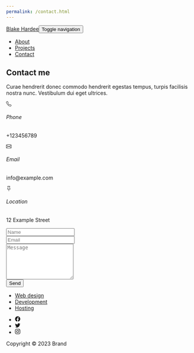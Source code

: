 ```yaml
---
permalink: /contact.html
---
```

<!DOCTYPE html>
<html lang="en">

<head>
    <meta charset="utf-8">
    <meta name="viewport" content="width=device-width, initial-scale=1.0, shrink-to-fit=no">
    <title>Portfolio</title>
    <link rel="stylesheet" href="assets/bootstrap/css/bootstrap.min.css">
    <link rel="stylesheet" href="assets/css/Features-Image-images.css">
    <link rel="stylesheet" href="assets/css/Navbar-Right-Links-Dark-icons.css">
</head>

<body>
    <nav class="navbar navbar-dark navbar-expand-md bg-dark py-3">
        <div class="container"><a class="navbar-brand d-flex align-items-center" href="About.html"><span>Blake Hardee</span></a><button data-bs-toggle="collapse" class="navbar-toggler" data-bs-target="#navcol-5"><span class="visually-hidden">Toggle navigation</span><span class="navbar-toggler-icon"></span></button>
            <div class="collapse navbar-collapse" id="navcol-5">
                <ul class="navbar-nav ms-auto">
                    <li class="nav-item"><a class="nav-link" href="About.html">About</a></li>
                    <li class="nav-item"><a class="nav-link" href="Projects.html">Projects</a></li>
                    <li class="nav-item"><a class="nav-link active" href="Contact.html">Contact</a></li>
                </ul>
            </div>
        </div>
    </nav>
    <section class="position-relative py-4 py-xl-5">
        <div class="container position-relative">
            <div class="row mb-5">
                <div class="col-md-8 col-xl-6 text-center mx-auto">
                    <h2>Contact me</h2>
                    <p class="w-lg-50">Curae hendrerit donec commodo hendrerit egestas tempus, turpis facilisis nostra nunc. Vestibulum dui eget ultrices.</p>
                </div>
            </div>
            <div class="row d-flex justify-content-center">
                <div class="col-md-6 col-lg-4 col-xl-4">
                    <div class="d-flex flex-column justify-content-center align-items-start h-100">
                        <div class="d-flex align-items-center p-3">
                            <div class="bs-icon-md bs-icon-rounded bs-icon-primary d-flex flex-shrink-0 justify-content-center align-items-center d-inline-block bs-icon"><svg xmlns="http://www.w3.org/2000/svg" width="1em" height="1em" fill="currentColor" viewBox="0 0 16 16" class="bi bi-telephone">
                                    <path d="M3.654 1.328a.678.678 0 0 0-1.015-.063L1.605 2.3c-.483.484-.661 1.169-.45 1.77a17.568 17.568 0 0 0 4.168 6.608 17.569 17.569 0 0 0 6.608 4.168c.601.211 1.286.033 1.77-.45l1.034-1.034a.678.678 0 0 0-.063-1.015l-2.307-1.794a.678.678 0 0 0-.58-.122l-2.19.547a1.745 1.745 0 0 1-1.657-.459L5.482 8.062a1.745 1.745 0 0 1-.46-1.657l.548-2.19a.678.678 0 0 0-.122-.58L3.654 1.328zM1.884.511a1.745 1.745 0 0 1 2.612.163L6.29 2.98c.329.423.445.974.315 1.494l-.547 2.19a.678.678 0 0 0 .178.643l2.457 2.457a.678.678 0 0 0 .644.178l2.189-.547a1.745 1.745 0 0 1 1.494.315l2.306 1.794c.829.645.905 1.87.163 2.611l-1.034 1.034c-.74.74-1.846 1.065-2.877.702a18.634 18.634 0 0 1-7.01-4.42 18.634 18.634 0 0 1-4.42-7.009c-.362-1.03-.037-2.137.703-2.877L1.885.511z"></path>
                                </svg></div>
                            <div class="px-2">
                                <h6 class="mb-0">Phone</h6>
                                <p class="mb-0">+123456789</p>
                            </div>
                        </div>
                        <div class="d-flex align-items-center p-3">
                            <div class="bs-icon-md bs-icon-rounded bs-icon-primary d-flex flex-shrink-0 justify-content-center align-items-center d-inline-block bs-icon"><svg xmlns="http://www.w3.org/2000/svg" width="1em" height="1em" fill="currentColor" viewBox="0 0 16 16" class="bi bi-envelope">
                                    <path fill-rule="evenodd" d="M0 4a2 2 0 0 1 2-2h12a2 2 0 0 1 2 2v8a2 2 0 0 1-2 2H2a2 2 0 0 1-2-2V4Zm2-1a1 1 0 0 0-1 1v.217l7 4.2 7-4.2V4a1 1 0 0 0-1-1H2Zm13 2.383-4.708 2.825L15 11.105V5.383Zm-.034 6.876-5.64-3.471L8 9.583l-1.326-.795-5.64 3.47A1 1 0 0 0 2 13h12a1 1 0 0 0 .966-.741ZM1 11.105l4.708-2.897L1 5.383v5.722Z"></path>
                                </svg></div>
                            <div class="px-2">
                                <h6 class="mb-0">Email</h6>
                                <p class="mb-0">info@example.com</p>
                            </div>
                        </div>
                        <div class="d-flex align-items-center p-3">
                            <div class="bs-icon-md bs-icon-rounded bs-icon-primary d-flex flex-shrink-0 justify-content-center align-items-center d-inline-block bs-icon"><svg xmlns="http://www.w3.org/2000/svg" width="1em" height="1em" fill="currentColor" viewBox="0 0 16 16" class="bi bi-pin">
                                    <path d="M4.146.146A.5.5 0 0 1 4.5 0h7a.5.5 0 0 1 .5.5c0 .68-.342 1.174-.646 1.479-.126.125-.25.224-.354.298v4.431l.078.048c.203.127.476.314.751.555C12.36 7.775 13 8.527 13 9.5a.5.5 0 0 1-.5.5h-4v4.5c0 .276-.224 1.5-.5 1.5s-.5-1.224-.5-1.5V10h-4a.5.5 0 0 1-.5-.5c0-.973.64-1.725 1.17-2.189A5.921 5.921 0 0 1 5 6.708V2.277a2.77 2.77 0 0 1-.354-.298C4.342 1.674 4 1.179 4 .5a.5.5 0 0 1 .146-.354zm1.58 1.408-.002-.001.002.001zm-.002-.001.002.001A.5.5 0 0 1 6 2v5a.5.5 0 0 1-.276.447h-.002l-.012.007-.054.03a4.922 4.922 0 0 0-.827.58c-.318.278-.585.596-.725.936h7.792c-.14-.34-.407-.658-.725-.936a4.915 4.915 0 0 0-.881-.61l-.012-.006h-.002A.5.5 0 0 1 10 7V2a.5.5 0 0 1 .295-.458 1.775 1.775 0 0 0 .351-.271c.08-.08.155-.17.214-.271H5.14c.06.1.133.191.214.271a1.78 1.78 0 0 0 .37.282z"></path>
                                </svg></div>
                            <div class="px-2">
                                <h6 class="mb-0">Location</h6>
                                <p class="mb-0">12 Example Street</p>
                            </div>
                        </div>
                    </div>
                </div>
                <div class="col-md-6 col-lg-5 col-xl-4">
                    <div>
                        <form class="p-3 p-xl-4" method="post">
                            <div class="mb-3"><input class="form-control" type="text" id="name-1" name="name" placeholder="Name"></div>
                            <div class="mb-3"><input class="form-control" type="email" id="email-1" name="email" placeholder="Email"></div>
                            <div class="mb-3"><textarea class="form-control" id="message-1" name="message" rows="6" placeholder="Message"></textarea></div>
                            <div><button class="btn btn-primary d-block w-100" type="submit">Send </button></div>
                        </form>
                    </div>
                </div>
            </div>
        </div>
    </section>
    <div class="container text-center text-muted py-4 py-lg-5">
        <ul class="list-inline">
            <li class="list-inline-item me-4"><a class="link-secondary" href="#">Web design</a></li>
            <li class="list-inline-item me-4"><a class="link-secondary" href="#">Development</a></li>
            <li class="list-inline-item"><a class="link-secondary" href="#">Hosting</a></li>
        </ul>
        <ul class="list-inline">
            <li class="list-inline-item me-4"><svg xmlns="http://www.w3.org/2000/svg" width="1em" height="1em" fill="currentColor" viewBox="0 0 16 16" class="bi bi-facebook">
                    <path d="M16 8.049c0-4.446-3.582-8.05-8-8.05C3.58 0-.002 3.603-.002 8.05c0 4.017 2.926 7.347 6.75 7.951v-5.625h-2.03V8.05H6.75V6.275c0-2.017 1.195-3.131 3.022-3.131.876 0 1.791.157 1.791.157v1.98h-1.009c-.993 0-1.303.621-1.303 1.258v1.51h2.218l-.354 2.326H9.25V16c3.824-.604 6.75-3.934 6.75-7.951z"></path>
                </svg></li>
            <li class="list-inline-item me-4"><svg xmlns="http://www.w3.org/2000/svg" width="1em" height="1em" fill="currentColor" viewBox="0 0 16 16" class="bi bi-twitter">
                    <path d="M5.026 15c6.038 0 9.341-5.003 9.341-9.334 0-.14 0-.282-.006-.422A6.685 6.685 0 0 0 16 3.542a6.658 6.658 0 0 1-1.889.518 3.301 3.301 0 0 0 1.447-1.817 6.533 6.533 0 0 1-2.087.793A3.286 3.286 0 0 0 7.875 6.03a9.325 9.325 0 0 1-6.767-3.429 3.289 3.289 0 0 0 1.018 4.382A3.323 3.323 0 0 1 .64 6.575v.045a3.288 3.288 0 0 0 2.632 3.218 3.203 3.203 0 0 1-.865.115 3.23 3.23 0 0 1-.614-.057 3.283 3.283 0 0 0 3.067 2.277A6.588 6.588 0 0 1 .78 13.58a6.32 6.32 0 0 1-.78-.045A9.344 9.344 0 0 0 5.026 15z"></path>
                </svg></li>
            <li class="list-inline-item"><svg xmlns="http://www.w3.org/2000/svg" width="1em" height="1em" fill="currentColor" viewBox="0 0 16 16" class="bi bi-instagram">
                    <path d="M8 0C5.829 0 5.556.01 4.703.048 3.85.088 3.269.222 2.76.42a3.917 3.917 0 0 0-1.417.923A3.927 3.927 0 0 0 .42 2.76C.222 3.268.087 3.85.048 4.7.01 5.555 0 5.827 0 8.001c0 2.172.01 2.444.048 3.297.04.852.174 1.433.372 1.942.205.526.478.972.923 1.417.444.445.89.719 1.416.923.51.198 1.09.333 1.942.372C5.555 15.99 5.827 16 8 16s2.444-.01 3.298-.048c.851-.04 1.434-.174 1.943-.372a3.916 3.916 0 0 0 1.416-.923c.445-.445.718-.891.923-1.417.197-.509.332-1.09.372-1.942C15.99 10.445 16 10.173 16 8s-.01-2.445-.048-3.299c-.04-.851-.175-1.433-.372-1.941a3.926 3.926 0 0 0-.923-1.417A3.911 3.911 0 0 0 13.24.42c-.51-.198-1.092-.333-1.943-.372C10.443.01 10.172 0 7.998 0h.003zm-.717 1.442h.718c2.136 0 2.389.007 3.232.046.78.035 1.204.166 1.486.275.373.145.64.319.92.599.28.28.453.546.598.92.11.281.24.705.275 1.485.039.843.047 1.096.047 3.231s-.008 2.389-.047 3.232c-.035.78-.166 1.203-.275 1.485a2.47 2.47 0 0 1-.599.919c-.28.28-.546.453-.92.598-.28.11-.704.24-1.485.276-.843.038-1.096.047-3.232.047s-2.39-.009-3.233-.047c-.78-.036-1.203-.166-1.485-.276a2.478 2.478 0 0 1-.92-.598 2.48 2.48 0 0 1-.6-.92c-.109-.281-.24-.705-.275-1.485-.038-.843-.046-1.096-.046-3.233 0-2.136.008-2.388.046-3.231.036-.78.166-1.204.276-1.486.145-.373.319-.64.599-.92.28-.28.546-.453.92-.598.282-.11.705-.24 1.485-.276.738-.034 1.024-.044 2.515-.045v.002zm4.988 1.328a.96.96 0 1 0 0 1.92.96.96 0 0 0 0-1.92zm-4.27 1.122a4.109 4.109 0 1 0 0 8.217 4.109 4.109 0 0 0 0-8.217zm0 1.441a2.667 2.667 0 1 1 0 5.334 2.667 2.667 0 0 1 0-5.334z"></path>
                </svg></li>
        </ul>
        <p class="mb-0">Copyright © 2023 Brand</p>
    </div>
    <script src="assets/bootstrap/js/bootstrap.min.js"></script>
</body>

</html>
